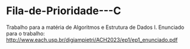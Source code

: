 # Fila-de-Prioridade---C
Trabalho para a matéria de Algoritmos e  Estrutura de Dados I.
Enunciado para o trabalho: http://www.each.usp.br/digiampietri/ACH2023/ep1/ep1_enunciado.pdf

